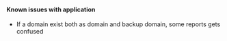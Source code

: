 #### Known issues with application



* If a domain exist both as domain and backup domain, some reports gets confused




